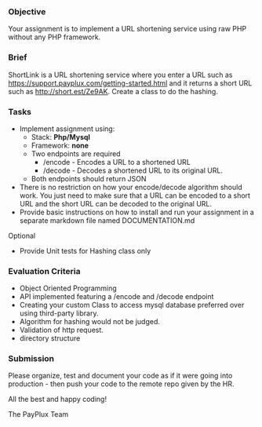 ### Objective

Your assignment is to implement a URL shortening service using raw PHP without any PHP framework.

### Brief

ShortLink is a URL shortening service where you enter a URL such as https://support.payplux.com/getting-started.html and it returns a short URL such as http://short.est/Ze9AK.
Create a class to do the hashing.

### Tasks

-   Implement assignment using:
    -   Stack: **Php/Mysql**
    -   Framework: **none** 
    -   Two endpoints are required
        -   /encode - Encodes a URL to a shortened URL
        -   /decode - Decodes a shortened URL to its original URL.
    -   Both endpoints should return JSON
-   There is no restriction on how your encode/decode algorithm should work. You just need to make sure that a URL can be encoded to a short URL and the short URL can be decoded to the original URL.
-   Provide basic instructions on how to install and run your assignment in a separate markdown file named DOCUMENTATION.md

Optional
-   Provide Unit tests for Hashing class only

### Evaluation Criteria
-   Object Oriented Programming
-   API implemented featuring a /encode and /decode endpoint
-   Creating your custom Class to access mysql database preferred over using third-party library.
-   Algorithm for hashing would not be judged.
-   Validation of http request.
-   directory structure

### Submission

Please organize, test and document your code as if it were going into production - then push your code to the remote repo given by the HR.

All the best and happy coding!

The PayPlux Team
